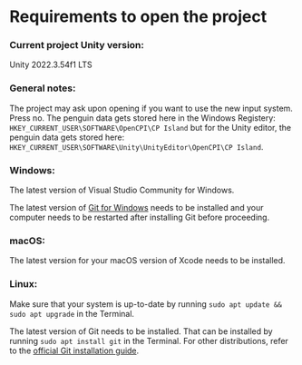 # Requirements to open the project

### Current project Unity version:

Unity 2022.3.54f1 LTS

### General notes:

The project may ask upon opening if you want to use the new input system. Press no. The penguin data gets stored here in the Windows Registery: ```HKEY_CURRENT_USER\SOFTWARE\OpenCPI\CP Island``` but for the Unity editor, the penguin data gets stored here: ```HKEY_CURRENT_USER\SOFTWARE\Unity\UnityEditor\OpenCPI\CP Island```.

### Windows:

The latest version of Visual Studio Community for Windows.

The latest version of [Git for Windows](https://git-scm.com/downloads/win) needs to be installed and your computer needs to be restarted after installing Git before proceeding.

### macOS:

The latest version for your macOS version of Xcode needs to be installed.

### Linux:

Make sure that your system is up-to-date by running ```sudo apt update && sudo apt upgrade``` in the Terminal.

The latest version of Git needs to be installed. That can be installed by running ```sudo apt install git``` in the Terminal. For other distributions, refer to the [official Git installation guide](https://git-scm.com/book/en/v2/Getting-Started-Installing-Git).

